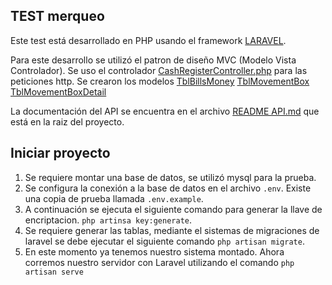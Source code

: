 ## TEST merqueo

Este test está desarrollado en PHP usando el framework
[LARAVEL](https://laravel.com).

Para este desarrollo se utilizó el patron de diseño MVC (Modelo Vista Controlador).
Se uso el controlador
[CashRegisterController.php](https://github.com/camiloruizvidal/merqueo_test/blob/main/app/Http/Controllers/CashRegisterController.php)
para las peticiones http. Se crearon los modelos
[TblBillsMoney](https://github.com/camiloruizvidal/merqueo_test/blob/main/app/Models/TblBillsMoney.php)
[TblMovementBox](https://github.com/camiloruizvidal/merqueo_test/blob/main/app/Models/TblMovementBox.php)
[TblMovementBoxDetail](https://github.com/camiloruizvidal/merqueo_test/blob/main/app/Models/TblMovementBoxDetail.php)

La documentación del API se encuentra en el archivo
[README API.md](https://github.com/camiloruizvidal/merqueo_test/blob/main/README%20API.md)
que está en la raiz del proyecto.

## Iniciar proyecto

1) Se requiere montar una base de datos, se utilizó mysql para la prueba.
1) Se configura la conexión a la base de datos en el archivo ``` .env ```.
Existe una copia de prueba llamada ```.env.example```.
1) A continuación se ejecuta el siguiente comando para generar la llave de
encriptacion. ```php artinsa key:generate```.
1) Se requiere generar las tablas, mediante el sistemas de migraciones de laravel
se debe ejecutar el siguiente comando ``` php artisan migrate ```.
1) En este momento ya tenemos nuestro sistema montado. Ahora corremos nuestro servidor
con Laravel utilizando el comando ```php artisan serve```
